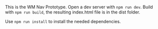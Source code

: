 This is the WM Nav Prototype. Open a dev server with `npm run dev`. Build with `npm run build`, the resulting index.html file is in the dist folder.

Use `npm run install` to install the needed dependencies.